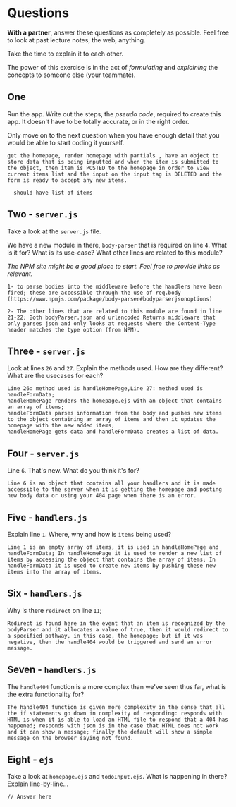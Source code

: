 # Questions

**With a partner**, answer these questions as completely as possible. Feel free to look at past lecture notes, the web, anything.

Take the time to explain it to each other.

The power of this exercise is in the act of _formulating_ and _explaining_ the concepts to someone else (your teammate).

## One

Run the app. Write out the steps, the _pseudo code_, required to create this app. It doesn't have to be totally accurate, or in the right order.

Only move on to the next question when you have enough detail that you would be able to start coding it yourself.

```
get the homepage, render homepage with partials , have an object to store data that is being inputted and when the item is submitted to the object, then item is POSTED to the homepage in order to view current items list and the input on the input tag is DELETED and the form is ready to accept any new items.

  should have list of items
```

## Two - `server.js`

Take a look at the `server.js` file.

We have a new module in there, `body-parser` that is required on line `4`. What is it for? What is its use-case? What other lines are related to this module?

_The NPM site might be a good place to start. Feel free to provide links as relevant._

```
1- to parse bodies into the middleware before the handlers have been fired; these are accessible through the use of req.body (https://www.npmjs.com/package/body-parser#bodyparserjsonoptions)

2- The other lines that are related to this module are found in line 21-22; Both bodyParser.json and urlencoded Returns middleware that only parses json and only looks at requests where the Content-Type header matches the type option (from NPM).

```

## Three - `server.js`

Look at lines `26` and `27`. Explain the methods used. How are they different? What are the usecases for each?

```
Line 26: method used is handleHomePage,Line 27: method used is handleFormData;
handleHomePage renders the homepage.ejs with an object that contains an array of items;
handleFormData parses information from the body and pushes new items to the object containing an array of items and then it updates the homepage with the new added items;
handleHomePage gets data and handleFormData creates a list of data.

```

## Four - `server.js`

Line `6`. That's new. What do you think it's for?

```
Line 6 is an object that contains all your handlers and it is made accessible to the server when it is getting the homepage and posting new body data or using your 404 page when there is an error.

```

## Five - `handlers.js`

Explain line `1`. Where, why and how is `items` being used?

```
Line 1 is an empty array of items, it is used in handleHomePage and handleFormData; In handleHomePage it is used to render a new list of items by accessing the object that contains the array of items; In handleFormData it is used to create new items by pushing these new items into the array of items.

```

## Six - `handlers.js`

Why is there `redirect` on line `11`;

```
Redirect is found here in the event that an item is recognized by the bodyParser and it allocates a value of true, then it would redirect to a specified pathway, in this case, the homepage; but if it was negative, then the handle404 would be triggered and send an error message.

```

## Seven - `handlers.js`

The `handle404` function is a more complex than we've seen thus far, what is the extra functionality for?

```
The handle404 function is given more complexity in the sense that all the if statements go down in complexity of responding: responds with HTML is when it is able to load an HTML file to respond that a 404 has happened; responds with json is in the case that HTML does not work and it can show a message; finally the default will show a simple message on the browser saying not found.

```

## Eight - `ejs`

Take a look at `homepage.ejs` and `todoInput.ejs`. What is happening in there? Explain line-by-line...

```
// Answer here

```
